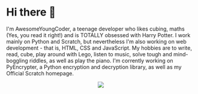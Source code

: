 # Hi there 👋
I'm AwesomeYoungCoder, a teenage developer who likes cubing, maths (Yes, you read it right!) and is TOTALLY obsessed with Harry Potter.
I work mainly on Python and Scratch, but nevertheless I'm also working on web development - that is, HTML, CSS and JavaScript.
My hobbies are to write, read, cube, play around with Lego, listen to music, solve tough and mind-boggling riddles, as well as play the piano.
I'm corrently working on PyEncrypter, a Python encryption and decryption library, as well as my Official Scratch homepage.

<p align="center"><a href="https://github-readme-stats.vercel.app"><img src="https://github-readme-stats.vercel.app/api?username=AwesomeYoungCoder&show_icons=true&theme=dark"></a></p>
